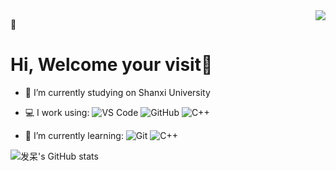 <img align='right' src="https://metrics.lecoq.io/28251536?template=classic&base.header=0&base.activity=0&base.community=0&base.repositories=0&base.metadata=0&languages=1&isocalendar=1&languages.skipped=28251536.github.io%2C&isocalendar.duration=half-year&config.timezone=Asia%2FShanghai&config.animated=true" />


📌
# Hi, Welcome your visit🎉
- 🔭 I’m currently studying on Shanxi University

- 💻 I work using:
![VS Code](https://img.shields.io/badge/-VS%20Code-007ACC?style=plastic&logo=visual-studio-code)
![GitHub](https://img.shields.io/badge/-GitHub-181717?style=plastic&logo=github)
![C++](https://img.shields.io/badge/-C++-00599C?style=plastic&logo=c)

- 📏 I’m currently learning:
![Git](https://img.shields.io/badge/-Git-black?style=plastic&logo=git)
![C++](https://img.shields.io/badge/-C++-00599C?style=plastic&logo=c)

![发呆's GitHub stats](https://github-readme-stats.vercel.app/api?username=28251536&show_icons=true&theme=tokyonight)
